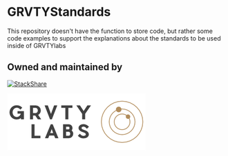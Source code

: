 **GRVTYStandards**
==================

This repository doesn't have the function to store code, but rather some
code examples to support the explanations about the standards to be used
inside of GRVTYlabs

Owned and maintained by
-----------------------

[![StackShare][stack-shield]][stack-tech]

[![GRVTYlabs][logo]](http://www.grvtylabs.com)

[logo]: https://github.com/grvty-labs/GRVTYStandards/blob/master/logo.png?raw=true "GRVTYlabs"
[stack-shield]: http://img.shields.io/badge/tech-stack-0690fa.svg?style=flat
[stack-tech]: http://stackshare.io/letops/grvtylabs
